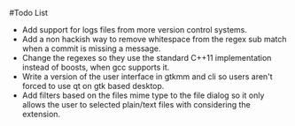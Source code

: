 #Todo List

- Add support for logs files from more version control systems.
- Add a non hackish way to remove whitespace from the regex sub match when a commit is missing a message.
- Change the regexes so they use the standard C++11 implementation instead of boosts, when gcc supports it.
- Write a version of the user interface in gtkmm and cli so users aren't forced to use qt on gtk based desktop.
- Add filters based on the files mime type to the file dialog so it only allows the user to selected plain/text files with considering the extension.
